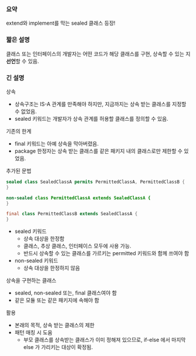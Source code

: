 ### 요약
extend와 implement를 막는 sealed 클래스 등장!

### 짧은 설명
클래스 또는 인터페이스의 개발자는 어떤 코드가 해당 클래스를 구현, 상속할 수 있는 지 <b>선언</b>할 수 있음.

### 긴 설명
상속
* 상속구조는 IS-A 관계를 만족해야 하지만, 지금까지는 상속 받는 클래스를 지정할 수 없었음.
* sealed 키워드는 개발자가 상속 관계를 허용할 클래스를 정의할 수 있음.

기존의 한계
* final 키워드는 아예 상속을 막아버렸음.
* package 한정자는 상속 받는 클래스를 같은 패키지 내의 클래스로만 제한할 수 있었음.  

추가된 문법
``` java
sealed class SealedClassA permits PermittedClassA, PermittedClassB {
}

non-sealed class PermittedClassA extends SealedClassA {
}

final class PermittedClassB extends SealedClassA {
}


```
* sealed 키워드
  * 상속 대상을 한정함
  * 클래스, 추상 클래스, 인터페이스 모두에 사용 가능.
  * 반드시 상속할 수 있는 클래스를 가르키는 permitted 키워드와 함께 쓰여야 함
* non-sealed 키워드
  * 상속 대상을 한정하지 않음

상속을 구현하는 클래스
* sealed, non-sealed 또는, final 클래스여야 함
* 같은 모듈 또는 같은 패키지에 속해야 함

활용
* 본래의 목적, 상속 받는 클래스의 제한
* 패턴 매칭 시 도움
  * 부모 클래스를 상속받는 클래스가 이미 정해져 있으므로, if-else 에서 마지막 else 가 가리키는 대상이 확정됨.
